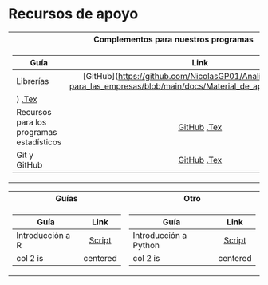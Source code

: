 # Recursos de apoyo

<table>
<tr><th>Complementos para nuestros programas</th><th>Ejemplos estadísticos</th></tr>
<tr><td>
  
| Guía   |      Link      | 
|----------|:-------------:|
| Librerías |  [GitHub](https://github.com/NicolasGP01/Analitica_de_datos-para_las_empresas/blob/main/docs/Material_de_apoyo/Packages.pdf
) [.Tex](https://es.overleaf.com/project/65fb4f1de3b872f2be7110db) |
| Recursos para los programas estadísticos | [GitHub](https://github.com/NicolasGP01/Analitica_de_datos-para_las_empresas/blob/main/docs/Material_de_apoyo/Recursos_Medicion.pdf) [.Tex](https://es.overleaf.com/project/65ce608e4ee75a6fbec23c89) |
| Git y GitHub | [GitHub](https://github.com/NicolasGP01/Analitica_de_datos-para_las_empresas/blob/main/docs/Material_de_apoyo/1_Git_and_GitHub.pdf) [.Tex](https://es.overleaf.com/project/66edfd057a071842bee7241f) |

</td><td>

| Guía   |      Link      | 
|----------|:-------------:|
| Introducción a Python |  [Script](https://github.com/NicolasGP01/Tecnicas-de-medicion-economica/blob/main/UNIDAD1/Material/Introducci%C3%B3n%20a%20Python%201.0.py) |
| col 2 is |    centered   |

</td></tr> </table>

<table>
<tr><th>Guías</th><th>Otro</th></tr>
<tr><td>
  
| Guía   |      Link      | 
|----------|:-------------:|
| Introducción a R |  [Script](https://github.com/NicolasGP01/Tecnicas-de-medicion-economica/blob/main/UNIDAD1/Material/Introducci%C3%B3n%20a%20R%201.0.R) |
| col 2 is |    centered   |

</td><td>

| Guía   |      Link      | 
|----------|:-------------:|
| Introducción a Python |  [Script](https://github.com/NicolasGP01/Tecnicas-de-medicion-economica/blob/main/UNIDAD1/Material/Introducci%C3%B3n%20a%20Python%201.0.py) |
| col 2 is |    centered   |

</td></tr> </table>

<!-- https://www.youtube.com/watch?v=KoLAlcBv290 -->
